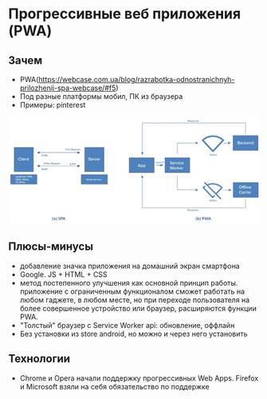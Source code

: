 # Прогрессивные веб приложения (PWA)

## Зачем

- PWA(https://webcase.com.ua/blog/razrabotka-odnostranichnyh-prilozhenij-spa-webcase/#f5)
- Под разные платформы мобил, ПК из браузера
- Примеры: pinterest

![Alt text](../../img/arch/spa/spa.vs.pwa.jpg)

## Плюсы-минусы

- добавление значка приложения на домашний экран смартфона
- Google. JS + HTML + CSS
- метод постепенного улучшения как основной принцип работы. приложение с ограниченным функционалом сможет работать на любом гаджете, в любом месте, но при переходе пользователя на более совершенное устройство или браузер, расширяются функции PWA.
- "Толстый" браузер с Service Worker api: обновление, оффлайн
- Без установки из store android, но можно и через него установить

## Технологии

- Chrome и Opera начали поддержку прогрессивных Web Apps. Firefox и Microsoft взяли на себя обязательство по поддержке
